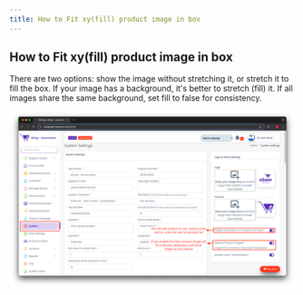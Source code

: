 ```yaml
---
title: How to Fit xy(fill) product image in box
---
```


## How to Fit xy(fill) product image in box

There are two options: show the image without stretching it, or stretch it to fill the box. If your image has a background, it's better to stretch (fill) it. If all images share the same background, set fill to false for consistency.

![eShop](/img/flutter/exp.png) 
